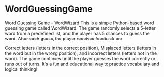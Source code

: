 # WordGuessingGame
Word Guessing Game - WordWizard
This is a simple Python-based word guessing game called WordWizard. The game randomly selects a 5-letter word from a predefined list, and the player has 5 chances to guess the word. After each guess, the player receives feedback on:

Correct letters (letters in the correct position),
Misplaced letters (letters in the word but in the wrong position), and
Incorrect letters (letters not in the word).
The game continues until the player guesses the word correctly or runs out of turns. It's a fun and educational way to practice vocabulary and logical thinking!


